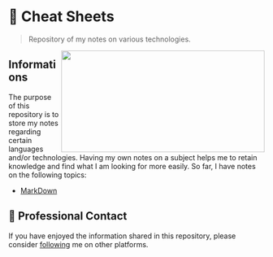 # 📑 Cheat Sheets
> Repository of my notes on various technologies.

<img align="right" height="200" width="400" src="https://imgur.com/PW65Ij6.gif">
<h2>Informations</h2>

The purpose of this repository is to store my notes regarding certain languages  
and/or technologies. Having my own notes on a subject helps me to retain  
knowledge and find what I am looking for more easily. So far, I have notes  
on the following topics:

- [MarkDown](https://github.com/Juunaz-for-real/cheat-sheets/tree/main/Markdown)

## 📩 Professional Contact
If you have enjoyed the information shared in this repository, please consider [following](http://linktr.ee/raickmiranda) me on other platforms.
